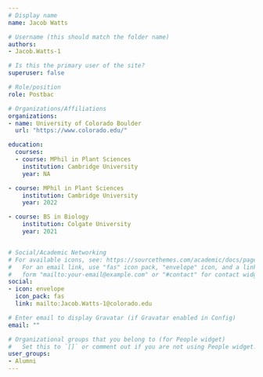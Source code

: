 ```yaml
---
# Display name
name: Jacob Watts

# Username (this should match the folder name)
authors:
- Jacob.Watts-1

# Is this the primary user of the site?
superuser: false

# Role/position
role: Postbac

# Organizations/Affiliations
organizations:
- name: University of Colorado Boulder
  url: "https://www.colorado.edu/"

education:
  courses:
  - course: MPhil in Plant Sciences
    institution: Cambridge University
    year: NA

- course: MPhil in Plant Sciences
    institution: Cambridge University
    year: 2022

- course: BS in Biology
    institution: Colgate University
    year: 2021


# Social/Academic Networking
# For available icons, see: https://sourcethemes.com/academic/docs/page-builder/#icons
#   For an email link, use "fas" icon pack, "envelope" icon, and a link in the
#   form "mailto:your-email@example.com" or "#contact" for contact widget.
social:
- icon: envelope
  icon_pack: fas
  link: mailto:Jacob.Watts-1@colorado.edu

# Enter email to display Gravatar (if Gravatar enabled in Config)
email: ""

# Organizational groups that you belong to (for People widget)
#   Set this to `[]` or comment out if you are not using People widget.
user_groups:
- Alumni
---
```



